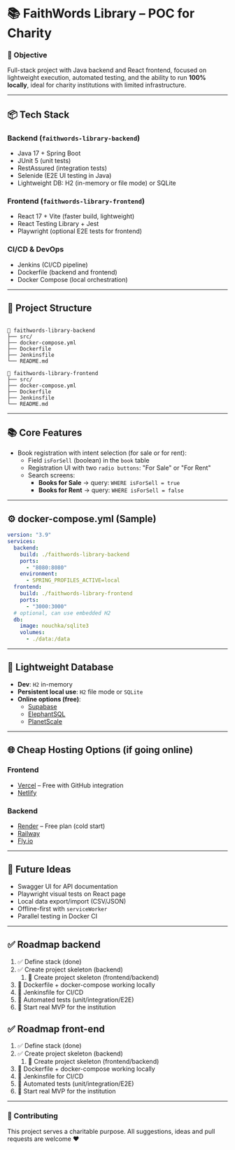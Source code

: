 # 📚 FaithWords Library – POC for Charity

### 🎯 Objective
Full-stack project with Java backend and React frontend, focused on lightweight execution, automated testing, and the ability to run **100% locally**, ideal for charity institutions with limited infrastructure.

---

## 📦 Tech Stack

### Backend (`faithwords-library-backend`)
- Java 17 + Spring Boot
- JUnit 5 (unit tests)
- RestAssured (integration tests)
- Selenide (E2E UI testing in Java)
- Lightweight DB: H2 (in-memory or file mode) or SQLite

### Frontend (`faithwords-library-frontend`)
- React 17 + Vite (faster build, lightweight)
- React Testing Library + Jest
- Playwright (optional E2E tests for frontend)

### CI/CD & DevOps
- Jenkins (CI/CD pipeline)
- Dockerfile (backend and frontend)
- Docker Compose (local orchestration)

---

## 🚀 Project Structure

```

📁 faithwords-library-backend
├── src/
├── docker-compose.yml
├── Dockerfile
├── Jenkinsfile
└── README.md

📁 faithwords-library-frontend
├── src/
├── docker-compose.yml
├── Dockerfile
├── Jenkinsfile
└── README.md
```

---

## 📚 Core Features
- Book registration with intent selection (for sale or for rent):
    - Field `isForSell` (boolean) in the `book` table
    - Registration UI with two `radio buttons`: "For Sale" or "For Rent"
    - Search screens:
        - **Books for Sale** → query: `WHERE isForSell = true`
        - **Books for Rent** → query: `WHERE isForSell = false`

---

## ⚙️ docker-compose.yml (Sample)
```yaml
version: "3.9"
services:
  backend:
    build: ./faithwords-library-backend
    ports:
      - "8080:8080"
    environment:
      - SPRING_PROFILES_ACTIVE=local
  frontend:
    build: ./faithwords-library-frontend
    ports:
      - "3000:3000"
  # optional, can use embedded H2
  db:
    image: nouchka/sqlite3
    volumes:
      - ./data:/data
```

---

## 💾 Lightweight Database
- **Dev**: `H2` in-memory
- **Persistent local use**: `H2` file mode or `SQLite`
- **Online options (free)**:
    - [Supabase](https://supabase.com)
    - [ElephantSQL](https://www.elephantsql.com)
    - [PlanetScale](https://planetscale.com)

---

## 🌐 Cheap Hosting Options (if going online)
### Frontend
- [Vercel](https://vercel.com) – Free with GitHub integration
- [Netlify](https://www.netlify.com)

### Backend
- [Render](https://render.com) – Free plan (cold start)
- [Railway](https://railway.app)
- [Fly.io](https://fly.io)

---

## 🔌 Future Ideas
- Swagger UI for API documentation
- Playwright visual tests on React page
- Local data export/import (CSV/JSON)
- Offline-first with `serviceWorker`
- Parallel testing in Docker CI

---

## ✅ Roadmap backend
1. ✅ Define stack (done)
2. ✅ Create project skeleton (backend)
   1. 🔄 Create project skeleton (frontend/backend)
3. 🔄 Dockerfile + docker-compose working locally
4. 🔄 Jenkinsfile for CI/CD
5. 🔄 Automated tests (unit/integration/E2E)
6. 🔄 Start real MVP for the institution

## ✅ Roadmap front-end
1. ✅ Define stack (done)
2. ✅ Create project skeleton (backend)
    1. 🔄 Create project skeleton (frontend/backend)
3. 🔄 Dockerfile + docker-compose working locally
4. 🔄 Jenkinsfile for CI/CD
5. 🔄 Automated tests (unit/integration/E2E)
6. 🔄 Start real MVP for the institution


---

### 🤝 Contributing
This project serves a charitable purpose. All suggestions, ideas and pull requests are welcome ♥
